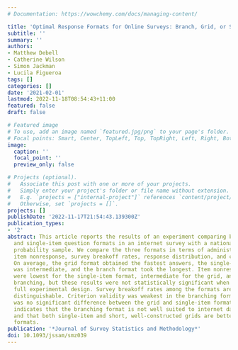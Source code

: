 ```yaml
---
# Documentation: https://wowchemy.com/docs/managing-content/

title: 'Optimal Response Formats for Online Surveys: Branch, Grid, or Single Item?'
subtitle: ''
summary: ''
authors:
- Matthew Debell
- Catherine Wilson
- Simon Jackman
- Lucila Figueroa
tags: []
categories: []
date: '2021-02-01'
lastmod: 2022-11-18T08:54:43+11:00
featured: false
draft: false

# Featured image
# To use, add an image named `featured.jpg/png` to your page's folder.
# Focal points: Smart, Center, TopLeft, Top, TopRight, Left, Right, BottomLeft, Bottom, BottomRight.
image:
  caption: ''
  focal_point: ''
  preview_only: false

# Projects (optional).
#   Associate this post with one or more of your projects.
#   Simply enter your project's folder or file name without extension.
#   E.g. `projects = ["internal-project"]` references `content/project/deep-learning/index.md`.
#   Otherwise, set `projects = []`.
projects: []
publishDate: '2022-11-17T21:54:43.139300Z'
publication_types:
- '2'
abstract: This article reports the results of an experiment comparing branch, grid,
  and single-item question formats in an internet survey with a nationally representative
  probability sample. We compare the three formats in terms of administration time,
  item nonresponse, survey breakoff rates, response distribution, and criterion validity.
  On average, the grid format obtained the fastest answers, the single-item format
  was intermediate, and the branch format took the longest. Item nonresponse rates
  were lowest for the single-item format, intermediate for the grid, and highest for
  branching, but these results were not statistically significant when modeling the
  full experimental design. Survey breakoff rates among the formats are not statistically
  distinguishable. Criterion validity was weakest in the branching format, and there
  was no significant difference between the grid and single-item formats. This evidence
  indicates that the branching format is not well suited to internet data collection
  and that both single-item and short, well-constructed grids are better question
  formats.
publication: '*Journal of Survey Statistics and Methodology*'
doi: 10.1093/jssam/smz039
---
```

